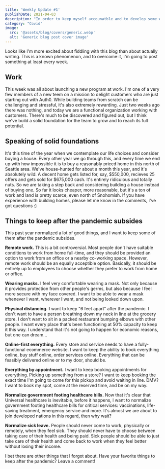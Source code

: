 ```yaml
---
title: 'Weekly Update #1'
publishDate: 2021-04-03
description: "In order to keep myself accounatble and to develop some writing consistency, I'm going to start posting weekly updates. Here's the first one."
category: "Covid"
image:
  src: '@assets/blog/covers/generic.webp'
  alt: 'Generic blog post cover image'
---
```


Looks like I'm more excited about fiddling with this blog than about actually writing. This is a known phenomenon, and to overcome it, I'm going to post something at least every week.

## Work

This week was all about launching a new program at work. I'm one of a very few members of a new teem on a mission to delight customers who are just starting out with Auth0. While building teams from scratch can be challenging and stressful, it's also extremely rewarding. Just two weeks ago there was nothing, and today we are a functional organization working with customers. There's much to be discovered and figured out, but I think we've build a solid foundation for the team to grow and to reach its full potential.

## Speaking of solid foundations

It's this time of the year when we contemplate our life choices and consider buying a house. Every other year we go through this, and every time we end up with how impossible it is to buy a reasonably priced home in this north of Seattle area. We've house-hunted for about a month this year, and it's absolutely wild. A decent home gets listed for, say, $550,000, recieves 25 offers and gets sold for $675,000 cash. It's entirely ridiculous and totally nuts. So we are taking a step back and considering building a house instead of buying one. So far it looks cheaper, more reasonable, but it's a ton of work and land is pretty scarce, even north of Snohomish. If you have experience with building homes, please let me know in the comments, I've got questions :)

## Things to keep after the pandemic subsides

This past year normalized a lot of good things, and I want to keep some of them after the pandemic subsides.

**Remote work.** This is a bit controversial. Most people don't have suitable conditions to work from home full-time, and they should be provided an option to work from an office or a nearby co-working space. However, remote work should be an equally acceptible option. Basically, it should be entirely up to employees to choose whether they prefer to work from home or office.

**Wearing masks.** I feel very comfortable wearing a mask. Not only because it provides protection from other people's germs, but also because I feel more secure with my face covered. I want to be able to wear a mask whenever I want, wherever I want, and not being looked down upon.

**Physical distancing.** I want to keep "6 feet apart" after the pandemic. I don't want to have a person breathing down my neck in line at the grocery store. I don't want to sit in a packed restaurant bumping elbows with other people. I want every place that's been functioning at 50% capacity to keep it this way. I understand that it's not going to happen for economic reasons, but one can dream...

**Online-first everything.** Every store and service needs to have a fully-functional ecommerce website. I want to keep the ability to book everything online, buy stuff online, order services online. Everything that can be feasibly delivered online or to my door, should be.

**Everything by appointment.** I want to keep booking appointments for everything. Picking up something from a store? I want to keep booking the exact time I'm going to come for this pickup and avoid waiting in line. DMV? I want to book my spot, come at the reserved time, and be on my way.

**Normalize government footing healthcare bills.** Now that it's clear that Universal healthcare is inevitable, before it happens, I want to normalize government footing healthcare bills for critical services: vaccinations, life-saving treatment, emergency service and more. It's almost we are about to join developed nations in this regard, then why wait?

**Normalize sick leave.** People should never come to work, physically or remotely, when they feel sick. They should never have to choose between taking care of their health and being paid. Sick people should be able to just take care of their health and come back to work when they feel better without losing their income.

I bet there are other things that I forgot about. Have your favorite things to keep after the pandemic? Leave a comment!
